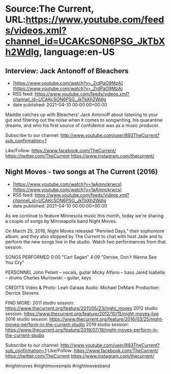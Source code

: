 # Source:The Current, URL:https://www.youtube.com/feeds/videos.xml?channel_id=UCAKcSON6PSG_JkTbXh2WdIg, language:en-US

## Interview: Jack Antonoff of Bleachers
 - [https://www.youtube.com/watch?v=_ZrdPaO9MzA](https://www.youtube.com/watch?v=_ZrdPaO9MzA)
 - RSS feed: https://www.youtube.com/feeds/videos.xml?channel_id=UCAKcSON6PSG_JkTbXh2WdIg
 - date published: 2021-04-10 00:00:00+00:00

Maddie catches up with Bleachers' Jack Antonoff about listening to your gut and filtering out the noise when it comes to songwriting, his quarantine dreams, and who his first source of confidence was as a music producer.

Subscribe to our channel:
http://www.youtube.com/user/893TheCurrent?sub_confirmation=1

Like/Follow:
https://www.facebook.com/TheCurrent/
https://twitter.com/TheCurrent
https://www.instagram.com/thecurrent/

## Night Moves - two songs at The Current (2016)
 - [https://www.youtube.com/watch?v=1aAmnckrwcs](https://www.youtube.com/watch?v=1aAmnckrwcs)
 - RSS feed: https://www.youtube.com/feeds/videos.xml?channel_id=UCAKcSON6PSG_JkTbXh2WdIg
 - date published: 2021-04-10 00:00:00+00:00

As we continue to feature Minnesota music this month, today we're sharing a couple of songs by Minneapolis band Night Moves. 

On March 25, 2016, Night Moves released "Pennied Days," their sophomore album, and they also stopped by The Current to chat with host Jade and to perform the new songs live in the studio. Watch two performances from that session.

SONGS PERFORMED
0:00 "Carl Sagan"
4:09 "Denise, Don't Wanna See You Cry"

PERSONNEL
John Pelant – vocals, guitar
Micky Alfano – bass
Jared Isabella – drums
Charles Murlowski – guitar, keys

CREDITS
Video & Photo: Leah Garaas
Audio: Michael DeMark
Production: Derrick Stevens

FIND MORE:
2011 studio session: https://www.thecurrent.org/feature/2011/05/23/night_moves
2012 studio session: https://www.thecurrent.org/feature/2012/10/15/night-moves-live
2016 studio session:
https://www.thecurrent.org/feature/2016/03/25/night-moves-perform-in-the-current-studio
2019 studio session:
https://www.thecurrent.org/feature/2019/07/18/night-moves-perform-in-the-current-studio

Subscribe to our channel:
http://www.youtube.com/user/893TheCurrent?sub_confirmation=1
Like/Follow:
https://www.facebook.com/TheCurrent/
https://twitter.com/TheCurrent
https://www.instagram.com/thecurrent/

#nightmoves #nightmovesmpls #nightmovesband

